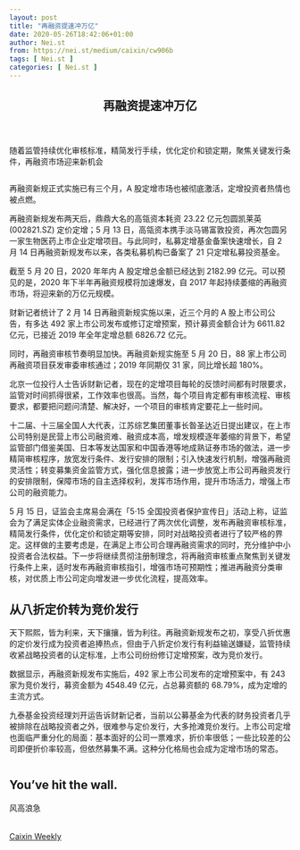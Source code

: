 ```yaml
---
layout: post
title: "再融资提速冲万亿"
date: 2020-05-26T18:42:06+01:00
author: Nei.st
from: https://nei.st/medium/caixin/cw906b
tags: [ Nei.st ]
categories: [ Nei.st ]
---
```


<article class="post-20142 post type-post status-publish format-standard hentry category-caixin" id="post-20142"> <header class="page-header medium Archives"><div class="page-header__image"></div><div class="page-header__content"><h1 class="page-title text-align-center">再融资提速冲万亿</h1></div> </header><div class="entry-content aesop-entry-content" id="post-20142-content"><link as="font" crossorigin="anonymous" href="//cdn.jsdelivr.net/gh/0nd1jyU39XQ/_/glyph/font-face/0uIzqoZjSuJfvSBnvgXTcApMtcVhMcpr.woff" rel="preload" type="font/woff"/><link as="font" crossorigin="anonymous" href="//cdn.jsdelivr.net/gh/0nd1jyU39XQ/_/glyph/font-face/1sTnSLZWDKucPX6SAk.woff" rel="preload" type="font/woff"/><p class="blog-post__description">随着监管持续优化审核标准，精简发行手续，优化定价和锁定期，聚焦关键发行条件，再融资市场迎来新机会</p><span id="more-20142"></span><div class="container img"><div class="aspectRatioPlaceholder"><div class="progressiveMedia" data-height="1334" data-width="2000"> <img alt="" class="progressiveMedia-image lazyload" data-src="https://cdn.jsdelivr.net/gh/0nd1jyU39XQ/_/img/1/iqlCnKh7rwJ4.jpg" src="https://cdn.jsdelivr.net/gh/0nd1jyU39XQ/_/img/1/iqlCnKh7rwJ4.jpg"/></div></div></div><p>再融资新规正式实施已有三个月，A 股定增市场也被彻底激活，定增投资者热情也被点燃。</p><p>再融资新规发布两天后，鼎鼎大名的高瓴资本耗资 23.22 亿元包圆凯莱英 (002821.SZ) 定价定增；5 月 13 日，高瓴资本携手淡马锡富敦投资，再次包圆另一家生物医药上市企业定增项目。与此同时，私募定增基金备案快速增长，自 2 月 14 日再融资新规发布以来，各类私募机构已备案了 21 只定增私募投资基金。</p><p>截至 5 月 20 日，2020 年年内 A 股定增总金额已经达到 2182.99 亿元。可以预见的是，2020 年下半年再融资规模将加速爆发，自 2017 年起持续萎缩的再融资市场，将迎来新的万亿元规模。</p><p>财新记者统计了 2 月 14 日再融资新规实施以来，近三个月的 A 股上市公司公告，有多达 492 家上市公司发布或修订定增预案，预计募资金额合计为 6611.82 亿元，已接近 2019 年全年定增总额 6826.72 亿元。</p><p>同时，再融资审核节奏明显加快。再融资新规实施至 5 月 20 日，88 家上市公司再融资项目获发审委审核通过；2019 年同期仅 31 家，同比增长超 180%。</p><div class="code-block code-block-1" style="margin: 8px 0; clear: both;"><div class="container ads_KbHEVhh8Rw"><div class="card card--blog post-sidebar"><div class="card-body"><div class="logo_ngcontent-kty-0"> </div><div class="iframe-blocker U6XAMK63Vh00WqvF2BacIQ"><div class="background-h60B"> </div><div class="WumZiPCS4MeMw4pxQ"> </div></div></div><div class="card-footer"><div class="card-footer-wrapper" layout="row bottom-left"></div></div></div></div></div><p>北京一位投行人士告诉财新记者，现在的定增项目每轮的反馈时间都有时限要求，监管对时间抓得很紧，工作效率也很高。当然，每个项目肯定都有审核流程、审核要求，都要把问题问清楚、解决好，一个项目的审核肯定要花上一些时间。</p><p>十二届、十三届全国人大代表，江苏综艺集团董事长昝圣达近日提出建议，在上市公司特别是民营上市公司融资难、融资成本高，增发规模逐年萎缩的背景下，希望监管部门借鉴美国、日本等发达国家和中国香港等地成熟证券市场的做法，进一步精简审核程序，放宽发行条件、发行安排的限制；引入快速发行机制，增强再融资灵活性；转变募集资金监管方式，强化信息披露；进一步放宽上市公司再融资发行的安排限制，保障市场的自主选择权利，发挥市场作用，提升市场活力，增强上市公司的融资能力。</p><p>5 月 15 日，证监会主席易会满在「5·15 全国投资者保护宣传日」活动上称，证监会为了满足实体企业融资需求，已经进行了两次优化调整，发布再融资审核标准，精简发行条件，优化定价和锁定期等安排，同时对战略投资者进行了较严格的界定。这样做的主要考虑是，在满足上市公司合理再融资需求的同时，充分维护中小投资者合法权益。下一步将继续贯彻注册制理念，将再融资审核重点聚焦到关键发行条件上来，适时发布再融资审核指引，增强市场可预期性；推进再融资分类审核，对优质上市公司定向增发进一步优化流程，提高效率。</p><h2>从八折定价转为竞价发行</h2><p>天下熙熙，皆为利来，天下攘攘，皆为利往。再融资新规发布之初，享受八折优惠的定价发行成为投资者追捧热点，但由于八折定价发行有利益输送嫌疑，监管持续收紧战略投资者的认定标准，上市公司纷纷修订定增预案，改为竞价发行。</p><p>数据显示，再融资新规发布实施后，492 家上市公司发布的定增预案中，有 243 家为竞价发行，募资金额为 4548.49 亿元，占总募资额的 68.79%，成为定增的主流方式。</p><p>九泰基金投资经理刘开运告诉财新记者，当前以公募基金为代表的财务投资者几乎被排除在战略投资者之外，很难参与定价发行，大多抢滩竞价发行。上市公司定增也面临严重分化的局面：基本面好的公司一票难求，折价率很低；一些比较差的公司即便折价率较高，但依然募集不满。这种分化格局也会成为定增市场的常态。</p><div class="code-block code-block-1" style="margin: 8px 0; clear: both;"><div class="container ads_KbHEVhh8Rw"><div class="card card--blog post-sidebar"><div class="card-body"><div class="logo_ngcontent-kty-0"> </div><div class="iframe-blocker U6XAMK63Vh00WqvF2BacIQ"><div class="background-h60B"> </div><div class="WumZiPCS4MeMw4pxQ"> </div></div></div><div class="card-footer"><div class="card-footer-wrapper" layout="row bottom-left"></div></div></div></div></div><div class="aesop-content-comp-wrap aesop-content-comp-columns-1" id="aesop-content-component"><div class="container img gfw edge"><div class="BarrierFailsafe__fullBarrier___2bFWd"><div class="aspectRatioPlaceholder nykpaywall"><div class="progressiveMedia" data-height="880" data-width="1040"> <img alt="" class="progressiveMedia-image lazyload" data-src="https://cdn.jsdelivr.net/gh/0nd1jyU39XQ/_/img/1/full-desktop@2x.png" src="https://cdn.jsdelivr.net/gh/0nd1jyU39XQ/_/img/1/full-desktop@2x.png"/></div></div><h1 class="BarrierFailsafe__header___1VGQh">You’ve hit the wall.</h1><div class="BarrierFailsafe__body___2hQxl">风高浪急 <a class="wdAUwEkxSXQjBoQ" href="https://nei.st/medium/j2c6srlbezlceyrdintsxq" rel="noopener noreferrer nofollow" target="_blank"><span class="svgIcon svgIcon--questionMark svgIcon--19px"></span></a></div></div></div></div><div class="container qyoLgsBMfk2RyP6PZqEQUQ"><div class="TA9FsqtAclEQEnnC"><a class="q9pBoz6iftkg" href="https://nei.st/medium/caixin?source=cw906"><div class="ISq0AssRMiRdK46s31e1tA"><div class="VBC0sS11TRzyNj7ur4DqLQ"></div></div></a></div></div><div class="code-block code-block-2" style="margin: 8px 0; clear: both;"> <br/><div class="container ads_KbHEVhh8Rw"><div class="card card--blog post-sidebar"><div class="card-body"><div class="logo_ngcontent-kty-0"> </div><div class="iframe-blocker U6XAMK63Vh00WqvF2BacIQ"><div class="background-h60B"> </div><div class="WumZiPCS4MeMw4pxQ"> </div></div></div><div class="card-footer"><div class="card-footer-wrapper" layout="row bottom-left"></div></div></div></div></div></div> <footer class="entry-footer"><div class="categories icon-link"><a href="https://nei.st/category/medium/caixin" rel="category tag">Caixin Weekly</a></div> </footer></article>

